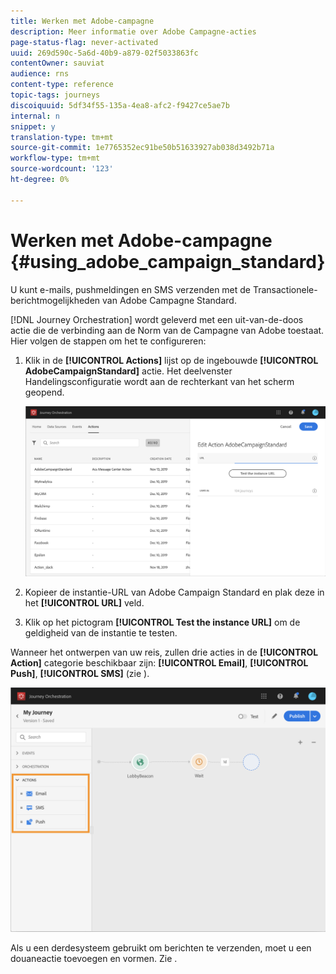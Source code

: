 ```yaml
---
title: Werken met Adobe-campagne
description: Meer informatie over Adobe Campagne-acties
page-status-flag: never-activated
uuid: 269d590c-5a6d-40b9-a879-02f5033863fc
contentOwner: sauviat
audience: rns
content-type: reference
topic-tags: journeys
discoiquuid: 5df34f55-135a-4ea8-afc2-f9427ce5ae7b
internal: n
snippet: y
translation-type: tm+mt
source-git-commit: 1e7765352ec91be50b51633927ab038d3492b71a
workflow-type: tm+mt
source-wordcount: '123'
ht-degree: 0%

---
```



# Werken met Adobe-campagne {#using_adobe_campaign_standard}

U kunt e-mails, pushmeldingen en SMS verzenden met de Transactionele-berichtmogelijkheden van Adobe Campagne Standard.

[!DNL Journey Orchestration] wordt geleverd met een uit-van-de-doos actie die de verbinding aan de Norm van de Campagne van Adobe toestaat. Hier volgen de stappen om het te configureren:

1. Klik in de **[!UICONTROL Actions]** lijst op de ingebouwde **[!UICONTROL AdobeCampaignStandard]** actie. Het deelvenster Handelingsconfiguratie wordt aan de rechterkant van het scherm geopend.

   ![](../assets/actioncampaign.png)

1. Kopieer de instantie-URL van Adobe Campaign Standard en plak deze in het **[!UICONTROL URL]** veld.

1. Klik op het pictogram **[!UICONTROL Test the instance URL]** om de geldigheid van de instantie te testen.

Wanneer het ontwerpen van uw reis, zullen drie acties in de **[!UICONTROL Action]** categorie beschikbaar zijn: **[!UICONTROL Email]**, **[!UICONTROL Push]**, **[!UICONTROL SMS]** (zie [](../building-journeys/using-adobe-campaign-actions.md)).

![](../assets/journey58.png)

Als u een derdesysteem gebruikt om berichten te verzenden, moet u een douaneactie toevoegen en vormen. Zie [](../action/about-custom-action-configuration.md).
